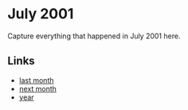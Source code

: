 # July 2001

Capture everything that happened in July 2001 here.

## Links
- [last month](calendar/months/2001-06.md)
- [next month](calendar/months/2001-08.md)
- [year](calendar/years/2001.md)